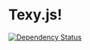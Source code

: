 Texy.js!
========

[![Dependency Status](https://gemnasium.com/trunda/texy.js.png)](https://gemnasium.com/trunda/texy.js)